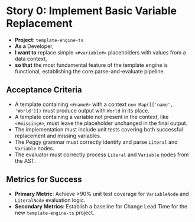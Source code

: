 # Story 0: Implement Basic Variable Replacement

- **Project**: `template-engine-ts`
- **As a** Developer,
- **I want to** replace simple `<#variable#>` placeholders with values from a data context,
- **so that** the most fundamental feature of the template engine is functional, establishing the core parse-and-evaluate pipeline.

## Acceptance Criteria

-   A template containing `<#name#>` with a context `new Map([['name', 'World']])` must produce output with `World` in its place.
-   A template containing a variable not present in the context, like `<#missing#>`, must leave the placeholder unchanged in the final output.
-   The implementation must include unit tests covering both successful replacement and missing variables.
-   The Peggy grammar must correctly identify and parse `Literal` and `Variable` nodes.
-   The evaluator must correctly process `Literal` and `Variable` nodes from the AST.

## Metrics for Success

- **Primary Metric**: Achieve >90% unit test coverage for `VariableNode` and `LiteralNode` evaluation logic.
- **Secondary Metrics**: Establish a baseline for Change Lead Time for the new `template-engine-ts` project.
